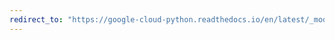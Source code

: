 ```yaml
---
redirect_to: "https://google-cloud-python.readthedocs.io/en/latest/_modules/google/cloud/pubsub_v1/publisher/client.html"
---
```

